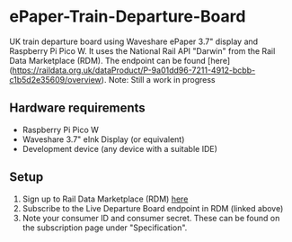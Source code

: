 # ePaper-Train-Departure-Board
UK train departure board using Waveshare ePaper 3.7" display and Raspberry Pi Pico W. It uses the National Rail API "Darwin" from the Rail Data Marketplace (RDM). The endpoint can be found [here] (https://raildata.org.uk/dataProduct/P-9a01dd96-7211-4912-bcbb-c1b5d2e35609/overview).
Note: Still a work in progress
## Hardware requirements
- Raspberry Pi Pico W
- Waveshare 3.7" eInk Display (or equivalent)
- Development device (any device with a suitable IDE)
## Setup
1. Sign up to Rail Data Marketplace (RDM) [here](https://raildata.org.uk/)
2. Subscribe to the Live Departure Board endpoint in RDM (linked above)
3. Note your consumer ID and consumer secret. These can be found on the subscription page under "Specification".
